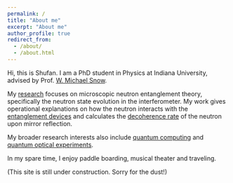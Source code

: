 ```yaml
---
permalink: /
title: "About me"
excerpt: "About me"
author_profile: true
redirect_from: 
  - /about/
  - /about.html
---
```


Hi, this is Shufan. I am a PhD student in Physics at Indiana University, advised by Prof. [W. Michael Snow](https://physics.indiana.edu/about/directory/all-faculty-scientists/snow-w.html).

My [research](https://shufan-mct.github.io/research/) focuses on microscopic neutron entanglement theory, specifically the neutron state evolution in the interferometer. My work gives operational explanations on how the neutron interacts with the [entanglement devices](https://shufan-mct.github.io/research/#multimode-entangled-single-neutron-interferometry) and calculates the [decoherence rate](https://shufan-mct.github.io/research/#decoherence-in-mirror-reflection-of-two-state-neutron-superpositions-with-strong-absorption) of the neutron upon mirror reflection.

My broader research interests also include [quantum computing](https://shufan-mct.github.io/research/#solving-lights-out-and-asteroids-puzzles-using-grovers-algorithm) and [quantum optical experiments](https://shufan-mct.github.io/research/#two-mode-entangled-single-photon-interferometry).

In my spare time, I enjoy paddle boarding, musical theater and traveling.

(This site is still under construction. Sorry for the dust!)
